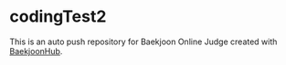 # codingTest2
This is an auto push repository for Baekjoon Online Judge created with [BaekjoonHub](https://github.com/BaekjoonHub/BaekjoonHub).
